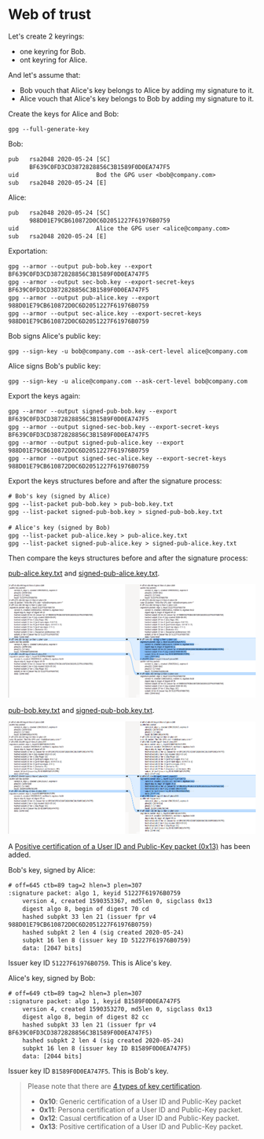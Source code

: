# Web of trust

Let's create 2 keyrings:
* one keyring for Bob.
* ont keyring for Alice.

And let's assume that:

* Bob vouch that Alice's key belongs to Alice by adding my signature to it.
* Alice vouch that Alice's key belongs to Bob by adding my signature to it.

Create the keys for Alice and Bob:

    gpg --full-generate-key

Bob:

    pub   rsa2048 2020-05-24 [SC]
          BF639C0FD3CD3872828856C3B1589F0D0EA747F5
    uid                      Bod the GPG user <bob@company.com>
    sub   rsa2048 2020-05-24 [E]

Alice:

    pub   rsa2048 2020-05-24 [SC]
          988D01E79CB610872D0C6D2051227F61976B0759
    uid                      Alice the GPG user <alice@company.com>
    sub   rsa2048 2020-05-24 [E]

Exportation:

    gpg --armor --output pub-bob.key --export BF639C0FD3CD3872828856C3B1589F0D0EA747F5
    gpg --armor --output sec-bob.key --export-secret-keys BF639C0FD3CD3872828856C3B1589F0D0EA747F5
    gpg --armor --output pub-alice.key --export 988D01E79CB610872D0C6D2051227F61976B0759
    gpg --armor --output sec-alice.key --export-secret-keys 988D01E79CB610872D0C6D2051227F61976B0759
    
Bob signs Alice's public key:

    gpg --sign-key -u bob@company.com --ask-cert-level alice@company.com
    
Alice signs Bob's public key:
    
    gpg --sign-key -u alice@company.com --ask-cert-level bob@company.com

Export the keys again:
    
    gpg --armor --output signed-pub-bob.key --export BF639C0FD3CD3872828856C3B1589F0D0EA747F5
    gpg --armor --output signed-sec-bob.key --export-secret-keys BF639C0FD3CD3872828856C3B1589F0D0EA747F5
    gpg --armor --output signed-pub-alice.key --export 988D01E79CB610872D0C6D2051227F61976B0759
    gpg --armor --output signed-sec-alice.key --export-secret-keys 988D01E79CB610872D0C6D2051227F61976B0759

Export the keys structures before and after the signature process:

    # Bob's key (signed by Alice)
    gpg --list-packet pub-bob.key > pub-bob.key.txt
    gpg --list-packet signed-pub-bob.key > signed-pub-bob.key.txt
    
    # Alice's key (signed by Bob)
    gpg --list-packet pub-alice.key > pub-alice.key.txt
    gpg --list-packet signed-pub-alice.key > signed-pub-alice.key.txt
    
Then compare the keys structures before and after the signature process:

[pub-alice.key.txt](pgp-web-of-trust/pub-alice.key.txt) and [signed-pub-alice.key.txt](pgp-web-of-trust/signed-pub-alice.key.txt).

![](pgp-web-of-trust/bob-signed-alice.PNG)

[pub-bob.key.txt](pgp-web-of-trust/pub-bob.key.txt) and [signed-pub-bob.key.txt](pgp-web-of-trust/signed-pub-bob.key.txt).

![](pgp-web-of-trust/alice-signed-bob.PNG)

A [Positive certification of a User ID and Public-Key packet (0x13)](https://tools.ietf.org/html/rfc4880#section-5.2.1) has been added.

Bob's key, signed by Alice:

    # off=645 ctb=89 tag=2 hlen=3 plen=307
    :signature packet: algo 1, keyid 51227F61976B0759
        version 4, created 1590353367, md5len 0, sigclass 0x13
        digest algo 8, begin of digest 70 cd
        hashed subpkt 33 len 21 (issuer fpr v4 988D01E79CB610872D0C6D2051227F61976B0759)
        hashed subpkt 2 len 4 (sig created 2020-05-24)
        subpkt 16 len 8 (issuer key ID 51227F61976B0759)
        data: [2047 bits]

Issuer key ID `51227F61976B0759`. This is Alice's key.

Alice's key, signed by Bob:

    # off=649 ctb=89 tag=2 hlen=3 plen=307
    :signature packet: algo 1, keyid B1589F0D0EA747F5
        version 4, created 1590353270, md5len 0, sigclass 0x13
        digest algo 8, begin of digest 82 cc
        hashed subpkt 33 len 21 (issuer fpr v4 BF639C0FD3CD3872828856C3B1589F0D0EA747F5)
        hashed subpkt 2 len 4 (sig created 2020-05-24)
        subpkt 16 len 8 (issuer key ID B1589F0D0EA747F5)
        data: [2044 bits]
	
Issuer key ID `B1589F0D0EA747F5`. This is Bob's key.

> Please note that there are [4 types of key certification](https://tools.ietf.org/html/rfc4880#section-5.2.1).
> * **0x10**: Generic certification of a User ID and Public-Key packet
> * **0x11**: Persona certification of a User ID and Public-Key packet.
> * **0x12**: Casual certification of a User ID and Public-Key packet.
> * **0x13**: Positive certification of a User ID and Public-Key packet.
